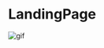 # LandingPage
![gif](https://user-images.githubusercontent.com/100162886/155305845-3544d043-96d9-4d2c-9662-9395af5bb4ca.gif)
